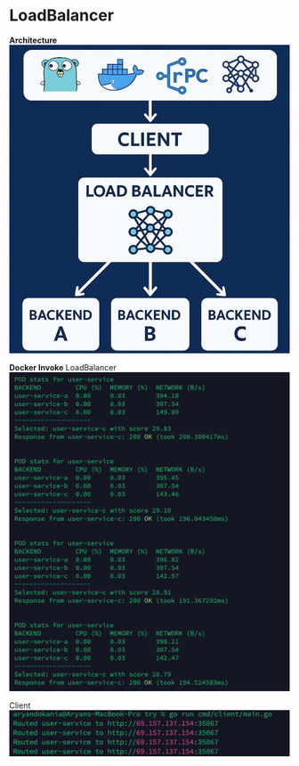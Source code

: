 # LoadBalancer

**Architecture**
![alt text](image.png)

**Docker Invoke**
LoadBalancer
![alt text](image-2.png)

Client
![alt text](image-1.png)